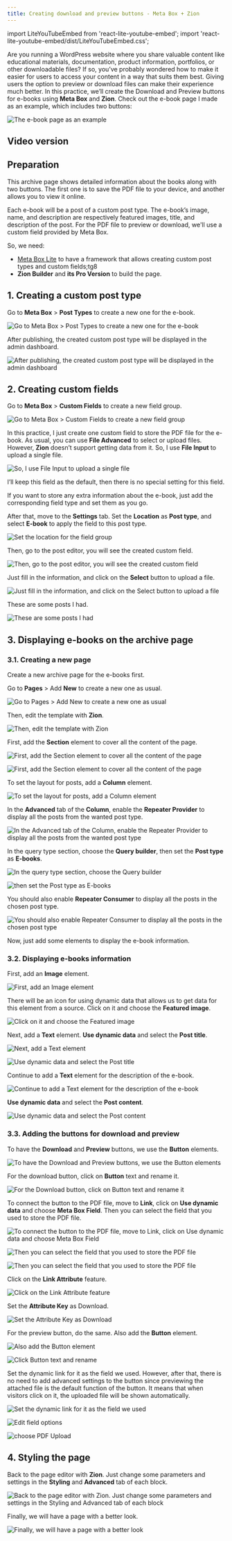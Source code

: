 ```yaml
---
title: Creating download and preview buttons - Meta Box + Zion
---
```

import LiteYouTubeEmbed from 'react-lite-youtube-embed';
import 'react-lite-youtube-embed/dist/LiteYouTubeEmbed.css';

Are you running a WordPress website where you share valuable content like educational materials, documentation, product information, portfolios, or other downloadable files? If so, you’ve probably wondered how to make it easier for users to access your content in a way that suits them best. Giving users the option to preview or download files can make their experience much better. In this practice, we’ll create the Download and Preview buttons for e-books using **Meta Box** and **Zion**.
Check out the e-book page I made as an example, which includes two buttons:

 ![The e-book page as an example](https://i0.wp.com/images.elightup.com/meta-box/blog/download-preview-buttons-zion/e-book%20page.png)

## Video version

<LiteYouTubeEmbed id='7NXZkUhxt4c' />

## Preparation

This archive page shows detailed information about the books along with two buttons. The first one is to save the PDF file to your device, and another allows you to view it online.

Each e-book will be a post of a custom post type. The e-book’s image, name, and description are respectively featured images, title, and description of the post. For the PDF file to preview or download, we'll use a custom field provided by Meta Box.

So, we need:
* [Meta Box Lite](https://metabox.io/lite/) to have a framework that allows creating custom post types and custom fields;tg8
* **Zion Builder** and **its Pro Version** to build the page.

## 1. Creating a custom post type

Go to **Meta Box** > **Post Types** to create a new one for the e-book.

![Go to Meta Box > Post Types to create a new one for the e-book](https://i0.wp.com/images.elightup.com/meta-box/blog/download-preview-buttons-zion/post%20type.png)

After publishing, the created custom post type will be displayed in the admin dashboard.

![After publishing, the created custom post type will be displayed in the admin dashboard](https://i0.wp.com/images.elightup.com/meta-box/blog/download-preview-buttons-zion/new%20post%20type.png)

## 2. Creating custom fields

Go to **Meta Box** > **Custom Fields** to create a new field group.

![Go to Meta Box > Custom Fields to create a new field group](https://i0.wp.com/images.elightup.com/meta-box/blog/download-preview-buttons-zion/custom%20field.png)

In this practice, I just create one custom field to store the PDF file for the e-book. As usual, you can use **File Advanced** to select or upload files. However, **Zion** doesn’t support getting data from it. So, I use **File Input** to upload a single file.

![So, I use File Input to upload a single file](https://i0.wp.com/images.elightup.com/meta-box/blog/download-preview-buttons-zion/file%20input.png)

I’ll keep this field as the default, then there is no special setting for this field.

If you want to store any extra information about the e-book, just add the corresponding field type and set them as you go.

After that, move to the **Settings** tab. Set the **Location** as **Post type**, and select **E-book** to apply the field to this post type.

![Set the location for the field group](https://i0.wp.com/images.elightup.com/meta-box/blog/download-preview-buttons-zion/setting.png)

Then, go to the post editor, you will see the created custom field.

![Then, go to the post editor, you will see the created custom field](https://i0.wp.com/images.elightup.com/meta-box/blog/download-preview-buttons-zion/new%20ebook%20.png)

Just fill in the information, and click on the **Select** button to upload a file.

![Just fill in the information, and click on the Select button to upload a file](https://i0.wp.com/images.elightup.com/meta-box/blog/download-preview-buttons-zion/select.png)

These are some posts I had.
 
![These are some posts I had](https://i0.wp.com/images.elightup.com/meta-box/blog/download-preview-buttons-zion/posts.png)

## 3. Displaying e-books on the archive page

### 3.1. Creating a new page

Create a new archive page for the e-books first. 

Go to **Pages** > Add **New** to create a new one as usual.
 
![Go to Pages > Add New to create a new one as usual](https://i0.wp.com/images.elightup.com/meta-box/blog/download-preview-buttons-zion/new%20page.png)

Then, edit the template with **Zion**.

![Then, edit the template with Zion](https://i0.wp.com/images.elightup.com/meta-box/blog/download-preview-buttons-zion/edit%20with%20zion.png)

First, add the **Section** element to cover all the content of the page.

![First, add the Section element to cover all the content of the page](https://i0.wp.com/images.elightup.com/meta-box/blog/download-preview-buttons-zion/zion.png)

![First, add the Section element to cover all the content of the page](https://i0.wp.com/images.elightup.com/meta-box/blog/download-preview-buttons-zion/add%20section.png)

To set the layout for posts, add a **Column** element.

![To set the layout for posts, add a Column element](https://i0.wp.com/images.elightup.com/meta-box/blog/download-preview-buttons-zion/add%20column.png)

In the **Advanced** tab of the **Column**, enable the **Repeater Provider** to display all the posts from the wanted post type.

![In the Advanced tab of the Column, enable the Repeater Provider to display all the posts from the wanted post type](https://i0.wp.com/images.elightup.com/meta-box/blog/download-preview-buttons-zion/repeater%20options.png)

In the query type section, choose the **Query builder**, then set the **Post type** as **E-books**.
 
![In the query type section, choose the Query builder](https://i0.wp.com/images.elightup.com/meta-box/blog/download-preview-buttons-zion/query%20builder.png) 

![then set the Post type as E-books](https://i0.wp.com/images.elightup.com/meta-box/blog/download-preview-buttons-zion/set%20post%20type%20as%20ebook.png)

You should also enable **Repeater Consumer** to display all the posts in the chosen post type.

![You should also enable Repeater Consumer to display all the posts in the chosen post type](https://i0.wp.com/images.elightup.com/meta-box/blog/download-preview-buttons-zion/enable%20repeater.png)

Now, just add some elements to display the e-book information.

### 3.2. Displaying e-books information

First, add an **Image** element. 

![First, add an Image element](https://i0.wp.com/images.elightup.com/meta-box/blog/download-preview-buttons-zion/add%20image.png)

There will be an icon for using dynamic data that allows us to get data for this element from a source. Click on it and choose the **Featured image**.

![Click on it and choose the Featured image](https://i0.wp.com/images.elightup.com/meta-box/blog/download-preview-buttons-zion/featured%20image.gif)

Next, add a **Text** element. **Use dynamic data** and select the **Post title**.

![Next, add a Text element](https://i0.wp.com/images.elightup.com/meta-box/blog/download-preview-buttons-zion/add%20text%20for%20post%20title.png)

![Use dynamic data and select the Post title](https://i0.wp.com/images.elightup.com/meta-box/blog/download-preview-buttons-zion/post%20title.gif)

Continue to add a **Text** element for the description of the e-book. 
 
![Continue to add a Text element for the description of the e-book](https://i0.wp.com/images.elightup.com/meta-box/blog/download-preview-buttons-zion/add%20text%20for%20post%20content.png)

**Use dynamic data** and select the **Post content**.
 
![Use dynamic data and select the Post content](https://i0.wp.com/images.elightup.com/meta-box/blog/download-preview-buttons-zion/use%20dynamic%20data%20for%20post%20content.png)

### 3.3. Adding the buttons for download and preview

To have the **Download** and **Preview** buttons, we use the **Button** elements. 
 
![To have the Download and Preview buttons, we use the Button elements](https://i0.wp.com/images.elightup.com/meta-box/blog/download-preview-buttons-zion/add%20download%20button.png)

For the download button, click on **Button** text and rename it.
 
![For the Download button, click on Button text and rename it](https://i0.wp.com/images.elightup.com/meta-box/blog/download-preview-buttons-zion/button%20text%20download.png)

To connect the button to the PDF file, move to **Link**, click on **Use dynamic data** and choose **Meta Box Field**. Then you can select the field that you used to store the PDF file.
 
![To connect the button to the PDF file, move to Link, click on Use dynamic data and choose Meta Box Field](https://i0.wp.com/images.elightup.com/meta-box/blog/download-preview-buttons-zion/link-download-file.png)
 
![Then you can select the field that you used to store the PDF file](https://i0.wp.com/images.elightup.com/meta-box/blog/download-preview-buttons-zion/field%20option%20download.png)
 
![Then you can select the field that you used to store the PDF file](https://i0.wp.com/images.elightup.com/meta-box/blog/download-preview-buttons-zion/pdf%20upload%20download.png)

Click on the **Link Attribute** feature. 
 
![Click on the Link Attribute feature](https://i0.wp.com/images.elightup.com/meta-box/blog/download-preview-buttons-zion/link%20attributes.png)

Set the **Attribute Key** as Download.
 
![Set the Attribute Key as Download](https://i0.wp.com/images.elightup.com/meta-box/blog/download-preview-buttons-zion/attribute%20key%20download.png)

For the preview button, do the same. Also add the **Button** element.
 
![Also add the Button element](https://i0.wp.com/images.elightup.com/meta-box/blog/download-preview-buttons-zion/add%20button%20preview.png)
 
![Click Button text and rename](https://i0.wp.com/images.elightup.com/meta-box/blog/download-preview-buttons-zion/button%20text%20preview.png)

Set the dynamic link for it as the field we used. However, after that, there is no need to add advanced settings to the button since previewing the attached file is the default function of the button. It means that when visitors click on it, the uploaded file will be shown automatically.
 
![Set the dynamic link for it as the field we used](https://i0.wp.com/images.elightup.com/meta-box/blog/download-preview-buttons-zion/link%20preview.png)
 
![Edit field options](https://i0.wp.com/images.elightup.com/meta-box/blog/download-preview-buttons-zion/field%20option%20preview.png)
 
![choose PDF Upload](https://i0.wp.com/images.elightup.com/meta-box/blog/download-preview-buttons-zion/pdf%20upload%20preview.png)

## 4. Styling the page

Back to the page editor with **Zion**. Just change some parameters and settings in the **Styling** and **Advanced** tab of each block.
 
![Back to the page editor with Zion. Just change some parameters and settings in the Styling and Advanced tab of each block](https://i0.wp.com/images.elightup.com/meta-box/blog/download-preview-buttons-zion/styling-and-advanced.png)

Finally, we will have a page with a better look.

![Finally, we will have a page with a better look](https://i0.wp.com/images.elightup.com/meta-box/blog/download-preview-buttons-zion/finally.png)

